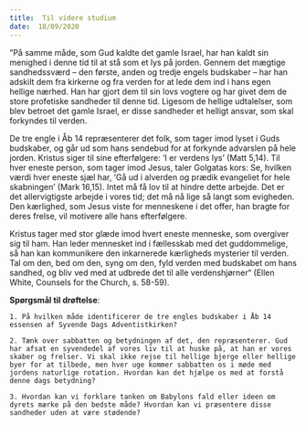 ```yaml
---
title:  Til videre studium
date:  18/09/2020
---
```


”På samme måde, som Gud kaldte det gamle Israel, har han kaldt sin menighed i denne tid til at stå som et lys på jorden. Gennem det mægtige sandhedssværd – den første, anden og tredje engels budskaber – har han adskilt dem fra kirkerne og fra verden for at lede dem ind i hans egen hellige nærhed. Han har gjort dem til sin lovs vogtere og har givet dem de store profetiske sandheder til denne tid. Ligesom de hellige udtalelser, som blev betroet det gamle Israel, er disse sandheder et helligt ansvar, som skal forkyndes til verden.

De tre engle i Åb 14 repræsenterer det folk, som tager imod lyset i Guds budskaber, og går ud som hans sendebud for at forkynde advarslen på hele jorden. Kristus siger til sine efterfølgere: ‘I er verdens lys’ (Matt 5,14). Til hver eneste person, som tager imod Jesus, taler Golgatas kors: Se, hvilken værdi hver eneste sjæl har, ‘Gå ud i alverden og prædik evangeliet for hele skabningen’ (Mark 16,15). Intet må få lov til at hindre dette arbejde. Det er det allervigtigste arbejde i vores tid; det må nå lige så langt som evigheden. Den kærlighed, som Jesus viste for menneskene i det offer, han bragte for deres frelse, vil motivere alle hans efterfølgere.

Kristus tager med stor glæde imod hvert eneste menneske, som overgiver sig til ham. Han leder mennesket ind i fællesskab med det guddommelige, så han kan kommunikere den inkarnerede kærligheds mysterier til verden. Tal om den, bed om den, syng om den, fyld verden med budskabet om hans sandhed, og bliv ved med at udbrede det til alle verdenshjørner“ (Ellen White, Counsels for the Church, s. 58-59).

**Spørgsmål til drøftelse**:

`1.	På hvilken måde identificerer de tre engles budskaber i Åb 14 essensen af Syvende Dags Adventistkirken?`

`2.	Tænk over sabbatten og betydningen af det, den repræsenterer. Gud har afsat en syvendedel af vores liv til at huske på, at han er vores skaber og frelser. Vi skal ikke rejse til hellige bjerge eller hellige byer for at tilbede, men hver uge kommer sabbatten os i møde med jordens naturlige rotation. Hvordan kan det hjælpe os med at forstå denne dags betydning?`

`3.	Hvordan kan vi forklare tanken om Babylons fald eller ideen om dyrets mærke på den bedste måde? Hvordan kan vi præsentere disse sandheder uden at være stødende?`